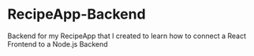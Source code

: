# RecipeApp-Backend
 Backend for my RecipeApp that I created to learn how to connect a React Frontend to a Node.js Backend
